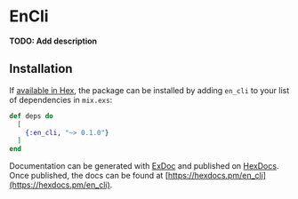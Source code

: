 # EnCli

**TODO: Add description**

## Installation

If [available in Hex](https://hex.pm/docs/publish), the package can be installed
by adding `en_cli` to your list of dependencies in `mix.exs`:

```elixir
def deps do
  [
    {:en_cli, "~> 0.1.0"}
  ]
end
```

Documentation can be generated with [ExDoc](https://github.com/elixir-lang/ex_doc)
and published on [HexDocs](https://hexdocs.pm). Once published, the docs can
be found at [https://hexdocs.pm/en_cli](https://hexdocs.pm/en_cli).

